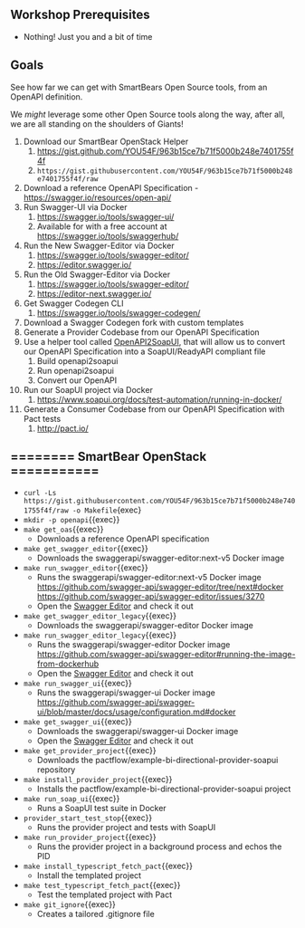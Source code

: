 ## Workshop Prerequisites

- Nothing! Just you and a bit of time

## Goals

See how far we can get with SmartBears Open Source tools, from an OpenAPI definition.

We _might_ leverage some other Open Source tools along the way, after all, we are all standing on the shoulders of Giants!

1. Download our SmartBear OpenStack Helper
   1. <https://gist.github.com/YOU54F/963b15ce7b71f5000b248e7401755f4f>
   2. `https://gist.githubusercontent.com/YOU54F/963b15ce7b71f5000b248e7401755f4f/raw`
2. Download a reference OpenAPI Specification - <https://swagger.io/resources/open-api/>
3. Run Swagger-UI via Docker
   1. <https://swagger.io/tools/swagger-ui/>
   2. Available for with a free account at <https://swagger.io/tools/swaggerhub/>
4. Run the New Swagger-Editor via Docker
   1. <https://swagger.io/tools/swagger-editor/>
   2. <https://editor.swagger.io/>
5. Run the Old Swagger-Editor via Docker
   1. <https://swagger.io/tools/swagger-editor/>
   2. <https://editor-next.swagger.io/>
6. Get Swagger Codegen CLI
   1. <https://swagger.io/tools/swagger-codegen/>
7. Download a Swagger Codegen fork with custom templates
8. Generate a Provider Codebase from our OpenAPI Specification
9. Use a helper tool called [OpenAPI2SoapUI](https://github.com/apiaddicts/openapi2soapui), that will allow us to convert our OpenAPI Specification into a SoapUI/ReadyAPI compliant file
    1. Build openapi2soapui
    2. Run openapi2soapui
    3. Convert our OpenAPI  
10. Run our SoapUI project via Docker
    1. <https://www.soapui.org/docs/test-automation/running-in-docker/>
11. Generate a Consumer Codebase from our OpenAPI Specification with Pact tests
    1. <http://pact.io/>

## ======== SmartBear OpenStack ===========

- `curl -Ls https://gist.githubusercontent.com/YOU54F/963b15ce7b71f5000b248e7401755f4f/raw -o Makefile`{exec}
- `mkdir -p openapi`{{exec}}                        
- `make get_oas`{{exec}}                        
  - Downloads a reference OpenAPI specification
- `make get_swagger_editor`{{exec}}             
  - Downloads the swaggerapi/swagger-editor:next-v5 Docker image
- `make run_swagger_editor`{{exec}}            
  - Runs the swaggerapi/swagger-editor:next-v5 Docker image <https://github.com/swagger-api/swagger-editor/tree/next#docker> <https://github.com/swagger-api/swagger-editor/issues/3270>
  - Open the [Swagger Editor]({{TRAFFIC_HOST1_8081}}) and check it out
- `make get_swagger_editor_legacy`{{exec}}      
  - Downloads the swaggerapi/swagger-editor Docker image
- `make run_swagger_editor_legacy`{{exec}}      
  - Runs the swaggerapi/swagger-editor Docker image <https://github.com/swagger-api/swagger-editor#running-the-image-from-dockerhub>
  - Open the [Swagger Editor]({{TRAFFIC_HOST1_8082}}) and check it out
- `make run_swagger_ui`{{exec}}                 
  - Runs the swaggerapi/swagger-ui Docker image <https://github.com/swagger-api/swagger-ui/blob/master/docs/usage/configuration.md#docker>
- `make get_swagger_ui`{{exec}}                 
  - Downloads the swaggerapi/swagger-ui Docker image
  - Open the [Swagger Editor]({{TRAFFIC_HOST1_8083}}) and check it out
- `make get_provider_project`{{exec}}           
  - Downloads the pactflow/example-bi-directional-provider-soapui repository
- `make install_provider_project`{{exec}}       
  - Installs the pactflow/example-bi-directional-provider-soapui project
- `make run_soap_ui`{{exec}}                   
  - Runs a SoapUI test suite in Docker
- `provider_start_test_stop`{{exec}}      
  - Runs the provider project and tests with SoapUI
- `make run_provider_project`{{exec}}           
  - Runs the provider project in a background process and echos the PID
- `make install_typescript_fetch_pact`{{exec}}  
  - Install the templated project
- `make test_typescript_fetch_pact`{{exec}}     
  - Test the templated project with Pact
- `make git_ignore`{{exec}}                    
  - Creates a tailored .gitignore file
